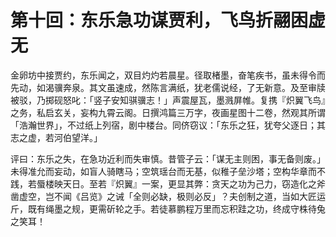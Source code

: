 # 第十回：东乐急功谋贾利，飞鸟折翮困虚无

金卵坊中接贾约，东乐闻之，双目灼灼若晨星。径取楮墨，奋笔疾书，虽未得令而先动，如渴骥奔泉。其文虽速成，然陈言满纸，犹老儒说经，了无新意。及至审牍被驳，乃掷砚怒叱：「竖子安知骐骥志！」声震屋瓦，墨溅屏帷。复携『炽翼飞鸟』之务，私启玄关，妄构九霄云阁。日撰鸿篇三万字，夜画星图十二卷，然观其所谓「浩瀚世界」，不过纸上列宿，剧中楼台。同侪窃议：「东乐之狂，犹夸父逐日；其志之虚，若河伯望洋。」

评曰：东乐之失，在急功近利而失审慎。昔管子云：「谋无主则困，事无备则废。」未得准允而妄动，如盲人骑瞎马；空筑瑶台而无基，似稚子垒沙塔；空构华章而不践，若蜃楼映天日。至若『炽翼』一案，更显其弊：贪天之功为己力，窃造化之斧凿虚空，岂不闻《吕览》之诫「全则必缺，极则必反」？夫创制之道，当如大匠运斤，既有绳墨之规，更需斫轮之手。若徒慕鹏程万里而忘积跬之功，终成守株待兔之笑耳！